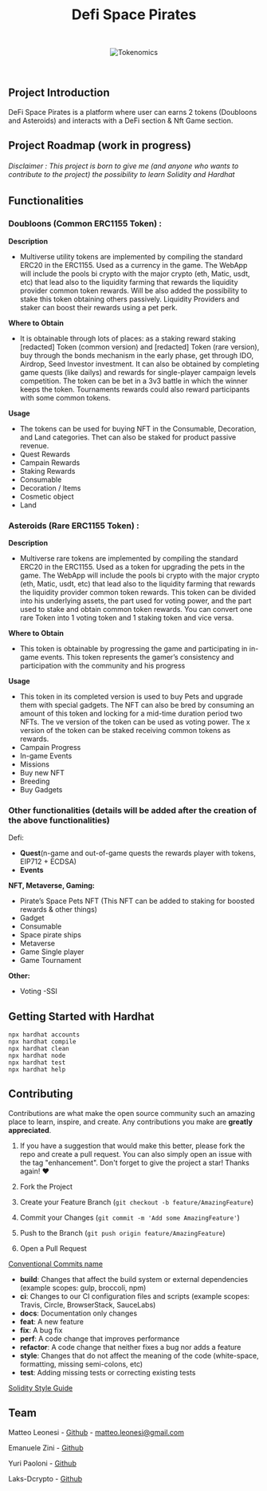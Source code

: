 <div align="center">
   <h1 align="center">Defi Space Pirates</h3>
</div>
<br>
<div align="center">
   
 ![Tokenomics](https://user-images.githubusercontent.com/38867931/161377333-7019db12-efd3-4ff9-a445-e1ac4a158f1f.png)

</div>
<br>

## Project Introduction
DeFi Space Pirates is a platform where user can earns 2 tokens (Doubloons and Asteroids) and interacts with a DeFi section & Nft Game section.

## Project Roadmap (work in progress)

<h6>Disclaimer : This project is born to give me (and anyone who wants to contribute to the project) the possibility to learn Solidity and Hardhat</h6>


## Functionalities

### Doubloons (Common ERC1155 Token) : 

**Description**
- Multiverse utility tokens are implemented by compiling the standard ERC20 in the
ERC1155. Used as a currency in the game. The WebApp will include the pools bi
crypto with the major crypto (eth, Matic, usdt, etc) that lead also to the liquidity
farming that rewards the liquidity provider common token rewards. Will be also
added the possibility to stake this token obtaining others passively. Liquidity
Providers and staker can boost their rewards using a pet perk.

**Where to Obtain**
- It is obtainable through lots of places: as a staking reward staking [redacted]
Token (common version) and [redacted] Token (rare version), buy through the
bonds mechanism in the early phase, get through IDO, Airdrop, Seed Investor
investment. It can also be obtained by completing game quests (like dailys) and
rewards for single-player campaign levels competition. The token can be bet in a
3v3 battle in which the winner keeps the token. Tournaments rewards could also
reward participants with some common tokens.

**Usage**
- The tokens can be used for buying NFT in the Consumable, Decoration, and
Land categories. Thet can also be staked for product passive revenue.
- Quest Rewards 
- Campain Rewards 
- Staking Rewards 
- Consumable 
- Decoration / Items 
- Cosmetic object 
- Land 

### Asteroids (Rare ERC1155 Token) : 

**Description**
- Multiverse rare tokens are implemented by compiling the standard ERC20 in the
ERC1155. Used as a token for upgrading the pets in the game. The WebApp will
include the pools bi crypto with the major crypto (eth, Matic, usdt, etc) that lead
also to the liquidity farming that rewards the liquidity provider common token
rewards. This token can be divided into his underlying assets, the part used for
voting power, and the part used to stake and obtain common token rewards. You
can convert one rare Token into 1 voting token and 1 staking token and vice
versa.

**Where to Obtain**
- This token is obtainable by progressing the game and participating in in-game
events. This token represents the gamer’s consistency and participation with the
community and his progress

**Usage**
- This token in its completed version is used to buy Pets and upgrade them with
special gadgets. The NFT can also be bred by consuming an amount of this
token and locking for a mid-time duration period two NFTs.
The ve version of the token can be used as voting power.
The x version of the token can be staked receiving common tokens as rewards.
- Campain Progress 
- In-game Events
- Missions
- Buy new NFT 
- Breeding
- Buy Gadgets 

### Other functionalities (details will be added after the creation of the above functionalities)
Defi:
- **Quest**(n-game and out-of-game quests the rewards player with tokens, EIP712 + ECDSA) 
- **Events**

**NFT, Metaverse, Gaming:**
- Pirate’s Space Pets NFT (This NFT can be added to staking for boosted rewards & other things)
- Gadget
- Consumable
- Space pirate ships
- Metaverse
- Game Single player
- Game Tournament

**Other:**
- Voting
 -SSI

## Getting Started with Hardhat 

```shell
npx hardhat accounts
npx hardhat compile
npx hardhat clean
npx hardhat node
npx hardhat test
npx hardhat help
```

## Contributing

Contributions are what make the open source community such an amazing place to learn, inspire, and create. Any contributions you make are **greatly appreciated**. 

1. If you have a suggestion that would make this better, please fork the repo and create a pull request. You can also simply open an issue with the tag "enhancement".
Don't forget to give the project a star! Thanks again! ❤️

1. Fork the Project
2. Create your Feature Branch (`git checkout -b feature/AmazingFeature`)
3. Commit your Changes (`git commit -m 'Add some AmazingFeature'`)
4. Push to the Branch (`git push origin feature/AmazingFeature`)
5. Open a Pull Request

[Conventional Commits name](https://www.conventionalcommits.org/en/v1.0.0/)

* **build**: Changes that affect the build system or external dependencies (example scopes: gulp, broccoli, npm)
* **ci**: Changes to our CI configuration files and scripts (example scopes: Travis, Circle, BrowserStack, SauceLabs)
* **docs**: Documentation only changes
* **feat**: A new feature
* **fix**: A bug fix
* **perf**: A code change that improves performance
* **refactor**: A code change that neither fixes a bug nor adds a feature
* **style**: Changes that do not affect the meaning of the code (white-space, formatting, missing semi-colons, etc)
* **test**: Adding missing tests or correcting existing tests

[Solidity Style Guide](https://docs.soliditylang.org/en/v0.8.11/style-guide.html)

## Team

Matteo Leonesi - [Github](https://github.com/MatteoLeonesi) - matteo.leonesi@gmail.com

Emanuele Zini - [Github](https://github.com/Gr3it)

Yuri Paoloni - [Github](https://github.com/yuripaoloni)

Laks-Dcrypto -  [Github](https://github.com/Laks-Dcrypto)
